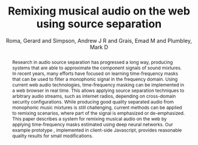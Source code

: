 --- 
title: "Remixing musical audio on the web using source separation" 
abstract: "Research in audio source separation has progressed a long way, producing systems that are able to approximate the component signals of sound mixtures. In recent years, many efforts have focused on learning time-frequency masks that can be used to filter a monophonic signal in the frequency domain. Using current web audio technologies, time-frequency masking can be implemented in a web browser in real time. This allows applying source separation techniques to arbitrary audio streams, such as internet radios, depending on cross-domain security configurations. While producing good quality separated audio from monophonic music mixtures is still challenging, current methods can be applied to remixing scenarios, where part of the signal is emphasized or de-emphasized. This paper describes a system for remixing musical audio on the web by applying time-frequency masks estimated using deep neural networks. Our example prototype , implemented in client-side Javascript, provides reasonable quality results for small modifications." 
address: "Atlanta, Georgia" 
author: "Roma, Gerard and Simpson, Andrew J R and Grais, Emad M and Plumbley, Mark D"
webAuthor: "Gerard Roma, Andrew J R Simpson, Emad M Grais, Mark D Plumbley" 
booktitle: "Proceedings of the International Web Audio Conference" 
editor: "Freeman, Jason and Lerch, Alexander and Paradis, Matthew" 
month: "Proceedings of the International Web Audio Conference"
pages: "" 
publisher: "Georgia Tech" 
series: "WAC '16"
type: "Paper"  
year: "2016" 
id: "2016_93" 
tags: year2016
media: none 
pdflink: /_data/papers/pdf/2016/2016_93.pdf
ISSN: 2663-5844
---